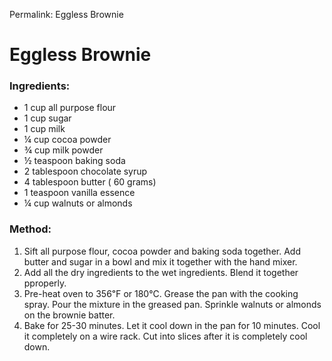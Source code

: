 Permalink: Eggless Brownie

# Eggless Brownie

### Ingredients:
* 1 cup all purpose flour
* 1 cup sugar
* 1 cup milk
* ¼ cup cocoa powder
* ¾ cup milk powder
* ½ teaspoon baking soda
* 2 tablespoon chocolate syrup 
* 4 tablespoon butter ( 60 grams)
* 1 teaspoon vanilla essence
* ¼ cup walnuts or almonds

### Method:
1. Sift all purpose flour, cocoa powder and baking soda together. Add butter and sugar in a bowl and mix it together with the hand mixer. 
2. Add all the dry ingredients to the wet ingredients. Blend it together pproperly. 
3. Pre-heat oven to 356℉ or 180℃. Grease the pan with the cooking spray. Pour the mixture in the greased pan. Sprinkle walnuts or almonds on the brownie batter. 
4. Bake for 25-30 minutes. Let it cool down in the pan for 10 minutes. Cool it completely on a wire rack. Cut into slices after it is completely cool down. 